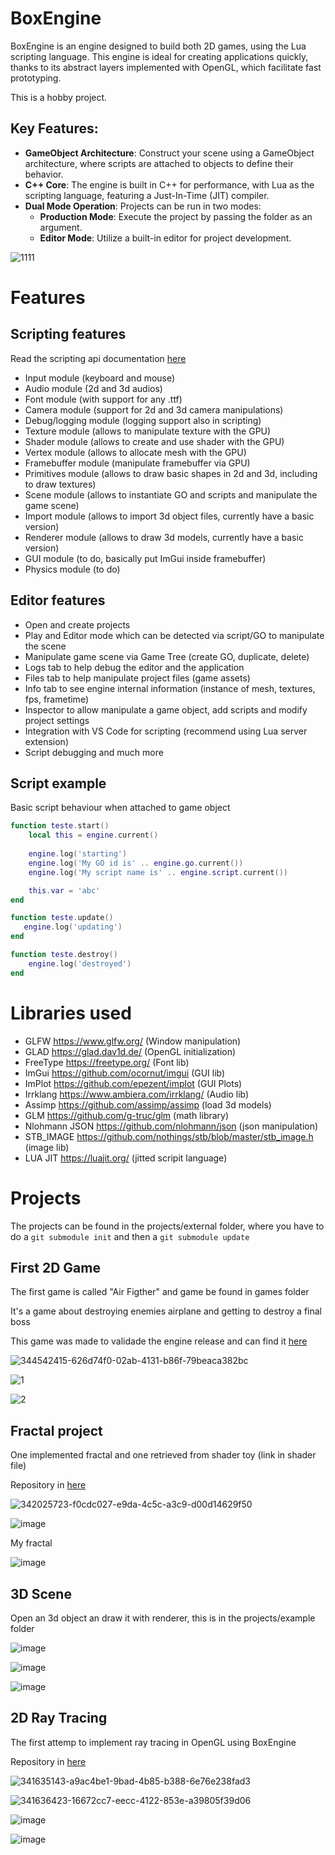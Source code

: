 # BoxEngine

BoxEngine is an engine designed to build both 2D games, using the Lua scripting language. This engine is ideal for creating applications quickly, thanks to its abstract layers implemented with OpenGL, which facilitate fast prototyping.

This is a hobby project.

## Key Features:
- **GameObject Architecture**: Construct your scene using a GameObject architecture, where scripts are attached to objects to define their behavior.
- **C++ Core**: The engine is built in C++ for performance, with Lua as the scripting language, featuring a Just-In-Time (JIT) compiler.
- **Dual Mode Operation**: Projects can be run in two modes:
  - **Production Mode**: Execute the project by passing the folder as an argument.
  - **Editor Mode**: Utilize a built-in editor for project development.

![1111](https://github.com/RodrigoPAml/BoxEngine/assets/41243039/8e9192d2-7751-4779-baf3-bd6174620dfa)

# Features

## Scripting features

Read the scripting api documentation [here](https://github.com/RodrigoPAml/BoxEngine/blob/main/docs/api.md)

* Input module (keyboard and mouse)
* Audio module (2d and 3d audios)
* Font module (with support for any .ttf)
* Camera module (support for 2d and 3d camera manipulations)
* Debug/logging module (logging support also in scripting)
* Texture module (allows to manipulate texture with the GPU)
* Shader module (allows to create and use shader with the GPU)
* Vertex module (allows to allocate mesh with the GPU)
* Framebuffer module (manipulate framebuffer via GPU)
* Primitives module (allows to draw basic shapes in 2d and 3d, including to draw textures)
* Scene module (allows to instantiate GO and scripts and manipulate the game scene)
* Import module (allows to import 3d object files, currently have a basic version)
* Renderer module (allows to draw 3d models, currently have a basic version)
* GUI module (to do, basically put ImGui inside framebuffer)
* Physics module (to do)

## Editor features

* Open and create projects
* Play and Editor mode which can be detected via script/GO to manipulate the scene
* Manipulate game scene via Game Tree (create GO, duplicate, delete)
* Logs tab to help debug the editor and the application
* Files tab to help manipulate project files (game assets)
* Info tab to see engine internal information (instance of mesh, textures, fps, frametime)
* Inspector to allow manipulate a game object, add scripts and modify project settings 
* Integration with VS Code for scripting (recommend using Lua server extension)
* Script debugging and much more

## Script example

Basic script behaviour when attached to game object

```lua
function teste.start()
    local this = engine.current()
   
    engine.log('starting')
    engine.log('My GO id is' .. engine.go.current())
    engine.log('My script name is' .. engine.script.current())

    this.var = 'abc'
end

function teste.update()
   engine.log('updating')
end

function teste.destroy()
    engine.log('destroyed')
end
```

# Libraries used

* GLFW https://www.glfw.org/ (Window manipulation)
* GLAD https://glad.dav1d.de/ (OpenGL initialization)
* FreeType https://freetype.org/ (Font lib)
* ImGui https://github.com/ocornut/imgui (GUI lib)
* ImPlot https://github.com/epezent/implot (GUI Plots)
* Irrklang https://www.ambiera.com/irrklang/ (Audio lib)
* Assimp https://github.com/assimp/assimp (load 3d models)
* GLM https://github.com/g-truc/glm (math library)
* Nlohmann JSON https://github.com/nlohmann/json (json manipulation)
* STB_IMAGE https://github.com/nothings/stb/blob/master/stb_image.h (image lib)
* LUA JIT https://luajit.org/ (jitted scripit language) 

# Projects

The projects can be found in the projects/external folder, where you have to do a ```git submodule init``` and then a ```git submodule update```

## First 2D Game

The first game is called "Air Figther" and game be found in games folder

It's a game about destroying enemies airplane and getting to destroy a final boss

This game was made to validade the engine release and can find it [here](https://github.com/RodrigoPAml/AirFighter)

![344542415-626d74f0-02ab-4131-b86f-79beaca382bc](https://github.com/RodrigoPAml/BoxEngine/assets/41243039/886f40af-5dce-4d8f-a22c-eda48c7272a5)

![1](https://github.com/RodrigoPAml/BoxEngine/assets/41243039/13caab37-b00e-419d-be03-69e44108b269)

![2](https://github.com/RodrigoPAml/BoxEngine/assets/41243039/051d48c1-22e7-407a-9e16-b421f5f43b9c)

## Fractal project

One implemented fractal and one retrieved from shader toy (link in shader file)

Repository in [here](https://github.com/RodrigoPAml/MandelbrotFractal)

![342025723-f0cdc027-e9da-4c5c-a3c9-d00d14629f50](https://github.com/RodrigoPAml/BoxEngine/assets/41243039/353a5824-6ead-4a61-a371-59b565dafaa6)

![image](https://github.com/RodrigoPAml/BoxEngine/assets/41243039/b17b1fe9-c4b1-42d4-8a97-e17d224e339d)

My fractal

![image](https://github.com/RodrigoPAml/BoxEngine/assets/41243039/8baca372-0148-4342-9be8-33c5525ec58a)

## 3D Scene

Open an 3d object an draw it with renderer, this is in the projects/example folder

![image](https://github.com/RodrigoPAml/BoxEngine/assets/41243039/07b75cc4-aba1-4a98-867f-966723d3260b)

![image](https://github.com/RodrigoPAml/BoxEngine/assets/41243039/7432d2b5-7668-4091-81fb-5f6ddd405722)

![image](https://github.com/RodrigoPAml/BoxEngine/assets/41243039/c7d1a849-4961-4036-87f7-e98db5d4b2dc)

## 2D Ray Tracing

The first attemp to implement ray tracing in OpenGL using BoxEngine

Repository in [here](https://github.com/RodrigoPAml/RayTracer2D)

![341635143-a9ac4be1-9bad-4b85-b388-6e76e238fad3](https://github.com/RodrigoPAml/BoxEngine/assets/41243039/9e0d3a39-c9f6-48ad-87c5-33e688d51bb4)

![341636423-16672cc7-eecc-4122-853e-a39805f39d06](https://github.com/RodrigoPAml/BoxEngine/assets/41243039/3af881f3-ab18-4932-9a24-c322107aa7e9)

![image](https://github.com/RodrigoPAml/BoxEngine/assets/41243039/9aa1bf2f-e6f2-4be2-8def-2f60422ab165)

![image](https://github.com/RodrigoPAml/BoxEngine/assets/41243039/9fde6875-9403-4905-b1ce-dd26ae086da1)






